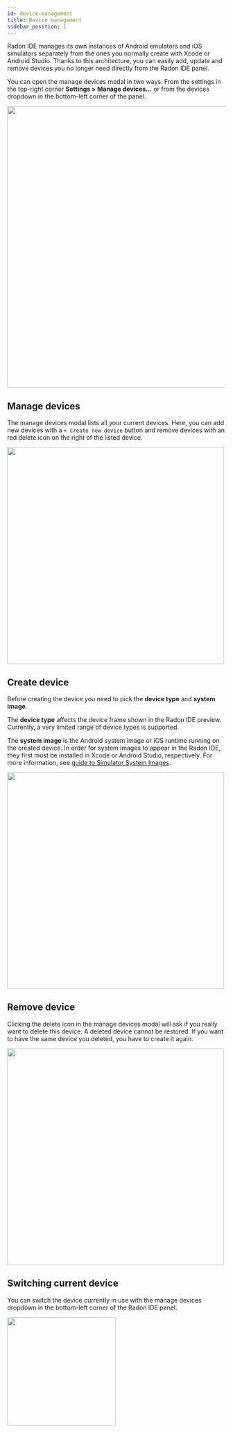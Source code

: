 ```yaml
---
id: device-management
title: Device management
sidebar_position: 1
---
```


Radon IDE manages its own instances of Android emulators and iOS simulators separately from the ones you normally create with Xcode or Android Studio. Thanks to this architecture, you can easily add, update and remove devices you no longer need directly from the Radon IDE panel.

You can open the manage devices modal in two ways. From the settings in the top-right corner **Settings > Manage devices...** or from the devices dropdown in the bottom-left corner of the panel.

<img width="650" src="/img/docs/ide_how_to_manage_devices.png" className="shadow-image" />

## Manage devices

The manage devices modal lists all your current devices. Here, you can add new devices with a `+ Create new device` button and remove devices with an red delete icon on the right of the listed device.

<img width="500" src="/img/docs/ide_manage_devices_modal.png" className="shadow-image" />

## Create device

Before creating the device you need to pick the **device type** and **system image**.

The **device type** affects the device frame shown in the Radon IDE preview. Currently, a very limited range of device types is supported.

The **system image** is the Android system image or iOS runtime running on the created device. In order for system images to appear in the Radon IDE, they first must be installed in Xcode or Android Studio, respectively. For more information, see [guide to Simulator System Images](/docs/guides/simulators).

<img width="500" src="/img/docs/ide_add_device.png" className="shadow-image" />

## Remove device

Clicking the delete icon in the manage devices modal will ask if you really want to delete this device. A deleted device cannot be restored. If you want to have the same device you deleted, you have to create it again.

<img width="500" src="/img/docs/ide_remove_device.png" className="shadow-image" />

## Switching current device

You can switch the device currently in use with the manage devices dropdown in the bottom-left corner of the Radon IDE panel.

<img width="250" src="/img/docs/ide_manage_devices.png" />
